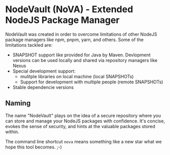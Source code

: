 # NodeVault (NoVA) - Extended NodeJS Package Manager #

NodeVault was created in order to overcome limitations of other NodeJS package
managers like npm, pnpm, yarn, and others. Some of the limitations tackled 
are:

* SNAPSHOT support like provided for Java by Maven. Devlopment versions can be used locally and shared via repository managers like Nexus
* Special development support:
  * mulitple libraries on local machine (local SNAPSHOTs)
  * Support for development with multiple people (remote SNAPSHOTs)
* Stable dependencie versions

## Naming

The name "NodeVault" plays on the idea of a secure repository where you can store and manage your NodeJS packages with confidence. It's concise, evokes the sense of security, and hints at the valuable packages stored within.

The command line shortcut `nova` means something like a new star what we hope
this tool becomes. ;-)


